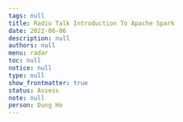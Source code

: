 ```yaml
---
tags: null
title: Radio Talk Introduction To Apache Spark
date: 2022-06-06
description: null
authors: null
menu: radar
toc: null
notice: null
type: null
show_frontmatter: true
status: Assess
note: null
person: Dung Ho
---
```


